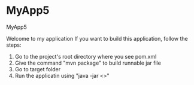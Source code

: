 # MyApp5
MyApp5

Welcome to my application
If you want to build this application, follow the steps:

1. Go to the project's root directory where you see pom.xml
2. Give the command "mvn package" to build runnable jar file
3. Go to target folder 
4. Run the applicatin using "java -jar <<jar-file>>"

